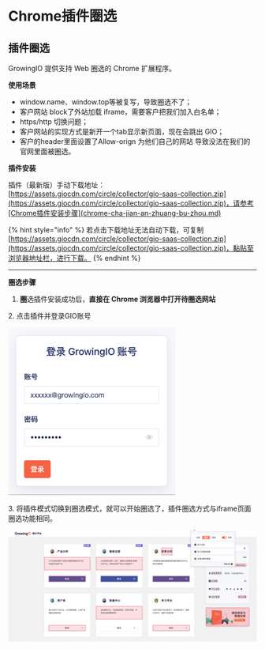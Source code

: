 # Chrome插件圈选

## 插件圈选

GrowingIO 提供支持 Web 圈选的 Chrome 扩展程序。

**使用场景**

* window.name、window.top等被复写，导致圈选不了；
* 客户网站 block了外站加载 iframe，需要客户把我们加入白名单；
* https/http 切换问题；
* 客户网站的实现方式是新开一个tab显示新页面，现在会跳出 GIO；
* 客户的header里面设置了Allow-orign 为他们自己的网站 导致没法在我们的官网里面被圈选。

**插件安装**

插件（最新版）手动下载地址：[https://assets.giocdn.com/circle/collector/gio-saas-collection.zip](https://assets.giocdn.com/circle/collector/gio-saas-collection.zip)，请参考[Chrome插件安装步骤](chrome-cha-jian-an-zhuang-bu-zhou.md)

{% hint style="info" %}
若点击下载地址无法自动下载，可复制[https://assets.giocdn.com/circle/collector/gio-saas-collection.zip](https://assets.giocdn.com/circle/collector/gio-saas-collection.zip)，黏贴至浏览器地址栏，进行下载。
{% endhint %}

****

**圈选步骤**

1. **圈**选插件安装成功后，**直接在 Chrome 浏览器中打开待圈选网站**

&#x20; 2\. 点击插件并登录GIO账号

![](<../../../../../.gitbook/assets/截屏2022-06-14 14.52.52.png>)

3\. 将插件模式切换到圈选模式，就可以开始圈选了，插件圈选方式与iframe页面圈选功能相同。

![](<../../../../../.gitbook/assets/截屏2022-06-14 14.55.16.png>)
